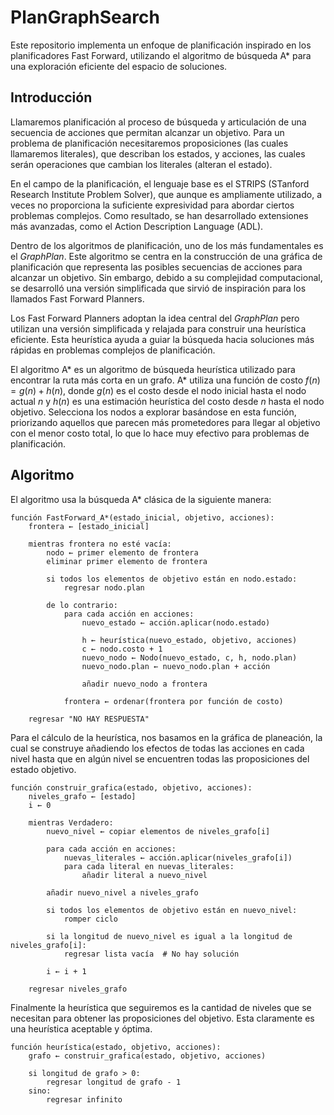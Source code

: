 # PlanGraphSearch
Este repositorio implementa un enfoque de planificación inspirado en los planificadores Fast Forward, utilizando el algoritmo de búsqueda A* para una exploración eficiente del espacio de soluciones.

## Introducción
Llamaremos planificación al proceso de búsqueda y articulación de una secuencia de acciones que permitan alcanzar un objetivo.
Para un problema de planificación necesitaremos proposiciones (las cuales llamaremos literales), que describan los estados, y acciones, las cuales serán operaciones que cambian los literales (alteran el estado). 

En el campo de la planificación, el lenguaje base es el STRIPS (STanford Research Institute Problem Solver), que aunque es ampliamente utilizado, a veces no proporciona la suficiente expresividad para abordar ciertos problemas complejos. Como resultado, se han desarrollado extensiones más avanzadas, como el Action Description Language (ADL).

Dentro de los algoritmos de planificación, uno de los más fundamentales es el _GraphPlan_. Este algoritmo se centra en la construcción de una gráfica de planificación que representa las posibles secuencias de acciones para alcanzar un objetivo. Sin embargo, debido a su complejidad computacional, se desarrolló una versión simplificada que sirvió de inspiración para los llamados Fast Forward Planners.

Los Fast Forward Planners adoptan la idea central del _GraphPlan_ pero utilizan una versión simplificada y relajada para construir una heurística eficiente. Esta heurística ayuda a guiar la búsqueda hacia soluciones más rápidas en problemas complejos de planificación.

El algoritmo A* es un algoritmo de búsqueda heurística utilizado para encontrar la ruta más corta en un grafo. A* utiliza una función de costo $f(n) = g(n) + h(n)$, donde $g(n)$ es el costo desde el nodo inicial hasta el nodo actual $n$ y $h(n)$ es una estimación heurística del costo desde $n$ hasta el nodo objetivo. Selecciona los nodos a explorar basándose en esta función, priorizando aquellos que parecen más prometedores para llegar al objetivo con el menor costo total, lo que lo hace muy efectivo para problemas de planificación.

## Algoritmo
El algoritmo usa la búsqueda A* clásica de la siguiente manera:
```
función FastForward_A*(estado_inicial, objetivo, acciones):
    frontera ← [estado_inicial]
    
    mientras frontera no esté vacía:
        nodo ← primer elemento de frontera
        eliminar primer elemento de frontera
        
        si todos los elementos de objetivo están en nodo.estado:
            regresar nodo.plan
            
        de lo contrario:
            para cada acción en acciones:
                nuevo_estado ← acción.aplicar(nodo.estado)
                
                h ← heurística(nuevo_estado, objetivo, acciones)
                c ← nodo.costo + 1
                nuevo_nodo ← Nodo(nuevo_estado, c, h, nodo.plan)
                nuevo_nodo.plan ← nuevo_nodo.plan + acción
                    
                añadir nuevo_nodo a frontera
            
            frontera ← ordenar(frontera por función de costo)
            
    regresar "NO HAY RESPUESTA"
```
Para el cálculo de la heurística, nos basamos en la gráfica de planeación, la cual se construye añadiendo los efectos de todas las acciones en cada nivel hasta que en algún nivel se encuentren todas las proposiciones del estado objetivo.
```
función construir_grafica(estado, objetivo, acciones):
    niveles_grafo ← [estado]
    i ← 0
    
    mientras Verdadero:
        nuevo_nivel ← copiar elementos de niveles_grafo[i]
        
        para cada acción en acciones:
            nuevas_literales ← acción.aplicar(niveles_grafo[i])
            para cada literal en nuevas_literales:
                añadir literal a nuevo_nivel
        
        añadir nuevo_nivel a niveles_grafo
        
        si todos los elementos de objetivo están en nuevo_nivel:
            romper ciclo
        
        si la longitud de nuevo_nivel es igual a la longitud de niveles_grafo[i]:
            regresar lista vacía  # No hay solución
        
        i ← i + 1
    
    regresar niveles_grafo
```
Finalmente la heurística que seguiremos es la cantidad de niveles que se necesitan para obtener las proposiciones del objetivo. Esta claramente es una heurística aceptable y óptima.
```
función heurística(estado, objetivo, acciones):
    grafo ← construir_grafica(estado, objetivo, acciones)
    
    si longitud de grafo > 0:
        regresar longitud de grafo - 1
    sino:
        regresar infinito
```